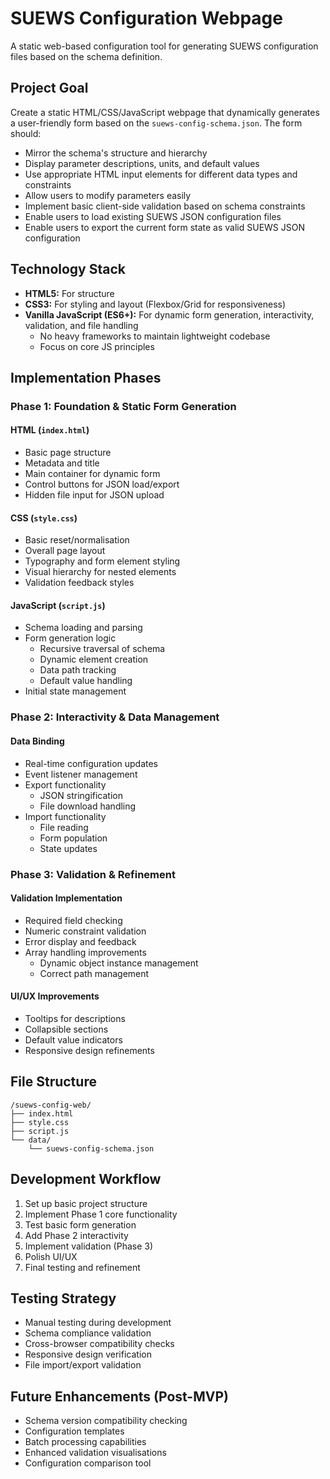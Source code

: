 # SUEWS Configuration Webpage

A static web-based configuration tool for generating SUEWS configuration files based on the schema definition.

## Project Goal

Create a static HTML/CSS/JavaScript webpage that dynamically generates a user-friendly form based on the `suews-config-schema.json`. The form should:
- Mirror the schema's structure and hierarchy
- Display parameter descriptions, units, and default values
- Use appropriate HTML input elements for different data types and constraints
- Allow users to modify parameters easily
- Implement basic client-side validation based on schema constraints
- Enable users to load existing SUEWS JSON configuration files
- Enable users to export the current form state as valid SUEWS JSON configuration

## Technology Stack

- **HTML5:** For structure
- **CSS3:** For styling and layout (Flexbox/Grid for responsiveness)
- **Vanilla JavaScript (ES6+):** For dynamic form generation, interactivity, validation, and file handling
  - No heavy frameworks to maintain lightweight codebase
  - Focus on core JS principles

## Implementation Phases

### Phase 1: Foundation & Static Form Generation

#### HTML (`index.html`)
- Basic page structure
- Metadata and title
- Main container for dynamic form
- Control buttons for JSON load/export
- Hidden file input for JSON upload

#### CSS (`style.css`)
- Basic reset/normalisation
- Overall page layout
- Typography and form element styling
- Visual hierarchy for nested elements
- Validation feedback styles

#### JavaScript (`script.js`)
- Schema loading and parsing
- Form generation logic
  - Recursive traversal of schema
  - Dynamic element creation
  - Data path tracking
  - Default value handling
- Initial state management

### Phase 2: Interactivity & Data Management

#### Data Binding
- Real-time configuration updates
- Event listener management
- Export functionality
  - JSON stringification
  - File download handling
- Import functionality
  - File reading
  - Form population
  - State updates

### Phase 3: Validation & Refinement

#### Validation Implementation
- Required field checking
- Numeric constraint validation
- Error display and feedback
- Array handling improvements
  - Dynamic object instance management
  - Correct path management

#### UI/UX Improvements
- Tooltips for descriptions
- Collapsible sections
- Default value indicators
- Responsive design refinements

## File Structure

```
/suews-config-web/
├── index.html
├── style.css
├── script.js
└── data/
    └── suews-config-schema.json
```

## Development Workflow

1. Set up basic project structure
2. Implement Phase 1 core functionality
3. Test basic form generation
4. Add Phase 2 interactivity
5. Implement validation (Phase 3)
6. Polish UI/UX
7. Final testing and refinement

## Testing Strategy

- Manual testing during development
- Schema compliance validation
- Cross-browser compatibility checks
- Responsive design verification
- File import/export validation

## Future Enhancements (Post-MVP)

- Schema version compatibility checking
- Configuration templates
- Batch processing capabilities
- Enhanced validation visualisations
- Configuration comparison tool
